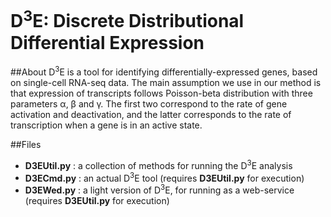 # D<sup>3</sup>E: Discrete Distributional Differential Expression

##About
D<sup>3</sup>E is a tool for identifying differentially-expressed genes, based on single-cell RNA-seq data. The main assumption we use in our method is that expression of transcripts follows Poisson-beta distribution with three parameters &alpha;, &beta; and &gamma;. The first two correspond to the rate of gene activation and deactivation, and the latter corresponds to the rate of transcription when a gene is in an active state.

##Files
- **D3EUtil.py** : a collection of methods for running the D<sup>3</sup>E analysis
- **D3ECmd.py** : an actual D<sup>3</sup>E tool (requires **D3EUtil.py** for execution)
- **D3EWed.py** : a light version of D<sup>3</sup>E, for running as a web-service (requires **D3EUtil.py** for execution)